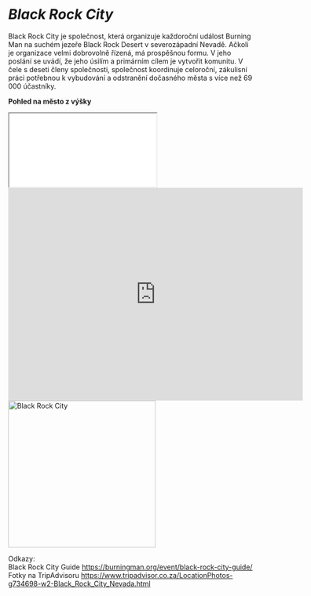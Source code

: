 # ***Black Rock City***  
   
Black Rock City je společnost, která organizuje každoroční událost Burning Man na suchém jezeře Black Rock Desert v severozápadní Nevadě. Ačkoli je organizace velmi dobrovolně řízená, má prospěšnou formu. V jeho poslání se uvádí, že jeho úsilím a primárním cílem je vytvořit komunitu. V čele s deseti členy společnosti, společnost koordinuje celoroční, zákulisní práci potřebnou k vybudování a odstranění dočasného města s více než 69 000 účastníky. 


**Pohled na město z výšky**
<iframe src="learn-jekyll/img/black-rock-city.jpg"></iframe> 


<iframe width='600' height='434' src="https://burningman.org/event/black-rock-city-guide/infrastructure/" frameborder='0' allowfullscreen scrolling='no'></iframe> 

<img src="black-rock-city.jpg" alt="Black Rock City" style="width:300px;height:300px;">


Odkazy:   
Black Rock City Guide <https://burningman.org/event/black-rock-city-guide/>  
Fotky na TripAdvisoru <https://www.tripadvisor.co.za/LocationPhotos-g734698-w2-Black_Rock_City_Nevada.html>  
